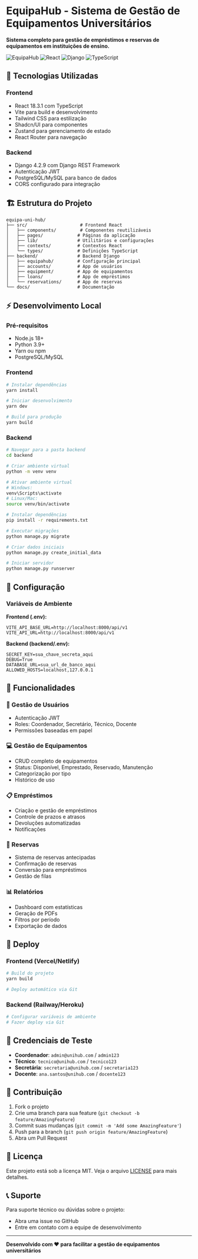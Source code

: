 # EquipaHub - Sistema de Gestão de Equipamentos Universitários

**Sistema completo para gestão de empréstimos e reservas de equipamentos em instituições de ensino.**

![EquipaHub](https://img.shields.io/badge/EquipaHub-Sistema%20de%20Gestão-blue)
![React](https://img.shields.io/badge/React-18.3.1-61DAFB?logo=react)
![Django](https://img.shields.io/badge/Django-4.2.9-092E20?logo=django)
![TypeScript](https://img.shields.io/badge/TypeScript-5.5.3-3178C6?logo=typescript)

## 🚀 **Tecnologias Utilizadas**

### **Frontend**
- React 18.3.1 com TypeScript
- Vite para build e desenvolvimento
- Tailwind CSS para estilização
- Shadcn/UI para componentes
- Zustand para gerenciamento de estado
- React Router para navegação

### **Backend**
- Django 4.2.9 com Django REST Framework
- Autenticação JWT
- PostgreSQL/MySQL para banco de dados
- CORS configurado para integração

## 🏗️ **Estrutura do Projeto**

```
equipa-uni-hub/
├── src/                    # Frontend React
│   ├── components/         # Componentes reutilizáveis
│   ├── pages/             # Páginas da aplicação
│   ├── lib/               # Utilitários e configurações
│   ├── contexts/          # Contextos React
│   └── types/             # Definições TypeScript
├── backend/               # Backend Django
│   ├── equipahub/         # Configuração principal
│   ├── accounts/          # App de usuários
│   ├── equipment/         # App de equipamentos
│   ├── loans/             # App de empréstimos
│   └── reservations/      # App de reservas
└── docs/                  # Documentação
```

## ⚡ **Desenvolvimento Local**

### **Pré-requisitos**
- Node.js 18+ 
- Python 3.9+
- Yarn ou npm
- PostgreSQL/MySQL

### **Frontend**
```bash
# Instalar dependências
yarn install

# Iniciar desenvolvimento
yarn dev

# Build para produção
yarn build
```

### **Backend**
```bash
# Navegar para a pasta backend
cd backend

# Criar ambiente virtual
python -m venv venv

# Ativar ambiente virtual
# Windows:
venv\Scripts\activate
# Linux/Mac:
source venv/bin/activate

# Instalar dependências
pip install -r requirements.txt

# Executar migrações
python manage.py migrate

# Criar dados iniciais
python manage.py create_initial_data

# Iniciar servidor
python manage.py runserver
```

## 🔧 **Configuração**

### **Variáveis de Ambiente**

**Frontend (.env):**
```env
VITE_API_BASE_URL=http://localhost:8000/api/v1
VITE_API_URL=http://localhost:8000/api/v1
```

**Backend (backend/.env):**
```env
SECRET_KEY=sua_chave_secreta_aqui
DEBUG=True
DATABASE_URL=sua_url_de_banco_aqui
ALLOWED_HOSTS=localhost,127.0.0.1
```

## 🎯 **Funcionalidades**

### **👥 Gestão de Usuários**
- Autenticação JWT
- Roles: Coordenador, Secretário, Técnico, Docente
- Permissões baseadas em papel

### **💻 Gestão de Equipamentos**
- CRUD completo de equipamentos
- Status: Disponível, Emprestado, Reservado, Manutenção
- Categorização por tipo
- Histórico de uso

### **📋 Empréstimos**
- Criação e gestão de empréstimos
- Controle de prazos e atrasos
- Devoluções automatizadas
- Notificações

### **📅 Reservas**
- Sistema de reservas antecipadas
- Confirmação de reservas
- Conversão para empréstimos
- Gestão de filas

### **📊 Relatórios**
- Dashboard com estatísticas
- Geração de PDFs
- Filtros por período
- Exportação de dados

## 🚀 **Deploy**

### **Frontend (Vercel/Netlify)**
```bash
# Build do projeto
yarn build

# Deploy automático via Git
```

### **Backend (Railway/Heroku)**
```bash
# Configurar variáveis de ambiente
# Fazer deploy via Git
```

## 📱 **Credenciais de Teste**

- **Coordenador**: `admin@unihub.com` / `admin123`
- **Técnico**: `tecnico@unihub.com` / `tecnico123`
- **Secretária**: `secretaria@unihub.com` / `secretaria123`
- **Docente**: `ana.santos@unihub.com` / `docente123`

## 🤝 **Contribuição**

1. Fork o projeto
2. Crie uma branch para sua feature (`git checkout -b feature/AmazingFeature`)
3. Commit suas mudanças (`git commit -m 'Add some AmazingFeature'`)
4. Push para a branch (`git push origin feature/AmazingFeature`)
5. Abra um Pull Request

## 📝 **Licença**

Este projeto está sob a licença MIT. Veja o arquivo [LICENSE](LICENSE) para mais detalhes.

## 📞 **Suporte**

Para suporte técnico ou dúvidas sobre o projeto:
- Abra uma issue no GitHub
- Entre em contato com a equipe de desenvolvimento

---

**Desenvolvido com ❤️ para facilitar a gestão de equipamentos universitários**
